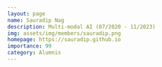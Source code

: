 ```yaml
---
layout: page
name: Sauradip Nag
description: Multi-modal AI (07/2020 - 11/2023)
img: assets/img/members/sauradip.png
homepage: https://sauradip.github.io
importance: 99
category: Alumnis
---
```

